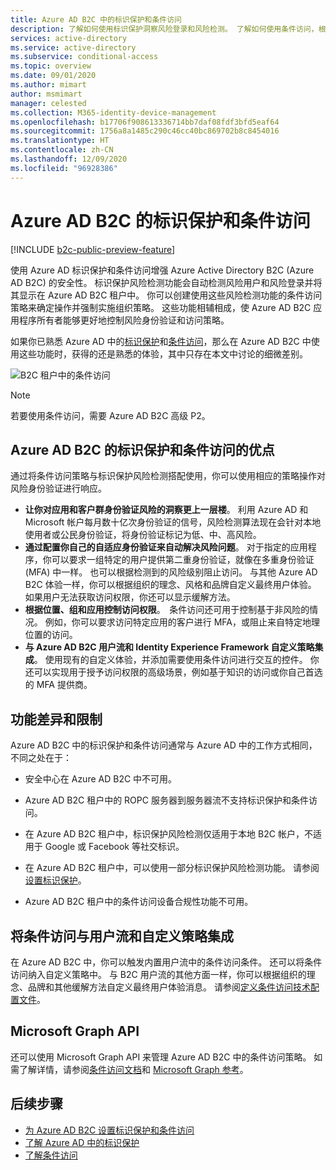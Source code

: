 ```yaml
---
title: Azure AD B2C 中的标识保护和条件访问
description: 了解如何使用标识保护洞察风险登录和风险检测。 了解如何使用条件访问，根据 Azure AD B2C 租户中的风险事件强制实施组织策略。
services: active-directory
ms.service: active-directory
ms.subservice: conditional-access
ms.topic: overview
ms.date: 09/01/2020
ms.author: mimart
author: msmimart
manager: celested
ms.collection: M365-identity-device-management
ms.openlocfilehash: b17706f908613336714bb7daf08fdf3bfd5eaf64
ms.sourcegitcommit: 1756a8a1485c290c46cc40bc869702b8c8454016
ms.translationtype: HT
ms.contentlocale: zh-CN
ms.lasthandoff: 12/09/2020
ms.locfileid: "96928386"
---
```

# <a name="identity-protection-and-conditional-access-for-azure-ad-b2c"></a>Azure AD B2C 的标识保护和条件访问

[!INCLUDE [b2c-public-preview-feature](../../includes/active-directory-b2c-public-preview.md)]

使用 Azure AD 标识保护和条件访问增强 Azure Active Directory B2C (Azure AD B2C) 的安全性。 标识保护风险检测功能会自动检测风险用户和风险登录并将其显示在 Azure AD B2C 租户中。 你可以创建使用这些风险检测功能的条件访问策略来确定操作并强制实施组织策略。 这些功能相辅相成，使 Azure AD B2C 应用程序所有者能够更好地控制风险身份验证和访问策略。
  
如果你已熟悉 Azure AD 中的[标识保护](../active-directory/identity-protection/overview-identity-protection.md)和[条件访问](../active-directory/conditional-access/overview.md)，那么在 Azure AD B2C 中使用这些功能时，获得的还是熟悉的体验，其中只存在本文中讨论的细微差别。

![B2C 租户中的条件访问](media/conditional-access-identity-protection-overview/conditional-access-b2c.png)

> [!NOTE]
> 若要使用条件访问，需要 Azure AD B2C 高级 P2。

## <a name="benefits-of-identity-protection-and-conditional-access-for-azure-ad-b2c"></a>Azure AD B2C 的标识保护和条件访问的优点  

通过将条件访问策略与标识保护风险检测搭配使用，你可以使用相应的策略操作对风险身份验证进行响应。

- **让你对应用和客户群身份验证风险的洞察更上一层楼**。 利用 Azure AD 和 Microsoft 帐户每月数十亿次身份验证的信号，风险检测算法现在会针对本地使用者或公民身份验证，将身份验证标记为低、中、高风险。
- **通过配置你自己的自适应身份验证来自动解决风险问题**。 对于指定的应用程序，你可以要求一组特定的用户提供第二重身份验证，就像在多重身份验证 (MFA) 中一样。 也可以根据检测到的风险级别阻止访问。 与其他 Azure AD B2C 体验一样，你可以根据组织的理念、风格和品牌自定义最终用户体验。 如果用户无法获取访问权限，你还可以显示缓解方法。
- **根据位置、组和应用控制访问权限**。  条件访问还可用于控制基于非风险的情况。 例如，你可以要求访问特定应用的客户进行 MFA，或阻止来自特定地理位置的访问。
- **与 Azure AD B2C 用户流和 Identity Experience Framework 自定义策略集成**。 使用现有的自定义体验，并添加需要使用条件访问进行交互的控件。 你还可以实现用于授予访问权限的高级场景，例如基于知识的访问或你自己首选的 MFA 提供商。

## <a name="feature-differences-and-limitations"></a>功能差异和限制

Azure AD B2C 中的标识保护和条件访问通常与 Azure AD 中的工作方式相同，不同之处在于：

- 安全中心在 Azure AD B2C 中不可用。

- Azure AD B2C 租户中的 ROPC 服务器到服务器流不支持标识保护和条件访问。

- 在 Azure AD B2C 租户中，标识保护风险检测仅适用于本地 B2C 帐户，不适用于 Google 或 Facebook 等社交标识。

- 在 Azure AD B2C 租户中，可以使用一部分标识保护风险检测功能。 请参阅[设置标识保护](conditional-access-identity-protection-setup.md#set-up-identity-protection)。

- Azure AD B2C 租户中的条件访问设备合规性功能不可用。


## <a name="integrate-conditional-access-with-user-flows-and-custom-policies"></a>将条件访问与用户流和自定义策略集成

在 Azure AD B2C 中，你可以触发内置用户流中的条件访问条件。 还可以将条件访问纳入自定义策略中。 与 B2C 用户流的其他方面一样，你可以根据组织的理念、品牌和其他缓解方法自定义最终用户体验消息。 请参阅[定义条件访问技术配置文件](conditional-access-technical-profile.md)。

## <a name="microsoft-graph-api"></a>Microsoft Graph API

还可以使用 Microsoft Graph API 来管理 Azure AD B2C 中的条件访问策略。 如需了解详情，请参阅[条件访问文档](../active-directory/conditional-access/overview.md)和 [Microsoft Graph 参考](/graph/api/resources/conditionalaccesspolicy?view=graph-rest-beta)。

## <a name="next-steps"></a>后续步骤

- [为 Azure AD B2C 设置标识保护和条件访问](conditional-access-identity-protection-setup.md)
- [了解 Azure AD 中的标识保护](../active-directory/identity-protection/overview-identity-protection.md)
- [了解条件访问](../active-directory/conditional-access/overview.md)